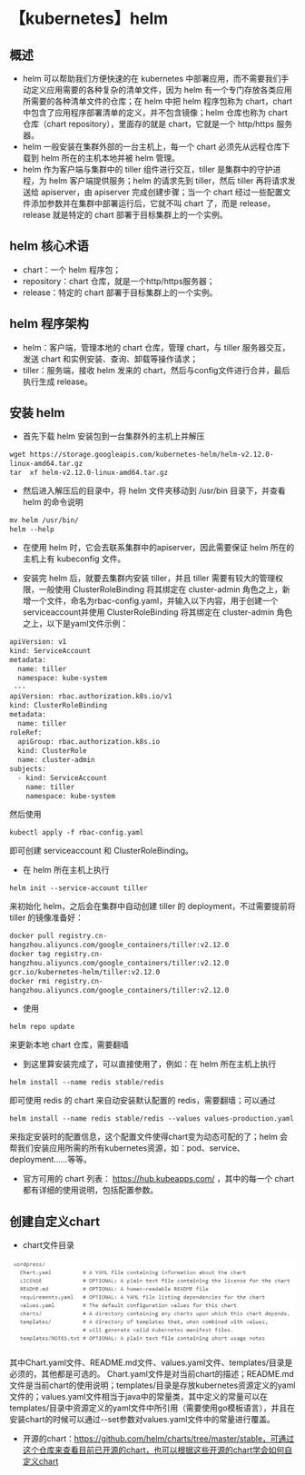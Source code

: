 # 【kubernetes】helm
## 概述
* helm 可以帮助我们方便快速的在 kubernetes 中部署应用，而不需要我们手动定义应用需要的各种复杂的清单文件，因为 helm 有一个专门存放各类应用所需要的各种清单文件的仓库；在 helm 中把 helm 程序包称为 chart，chart 中包含了应用程序部署清单的定义，并不包含镜像；helm 仓库也称为 chart 仓库（chart repository），里面存的就是 chart，它就是一个 http/https 服务器。
* helm 一般安装在集群外部的一台主机上，每一个 chart 必须先从远程仓库下载到 helm 所在的主机本地并被 helm 管理。
* helm 作为客户端与集群中的 tiller 组件进行交互，tiller 是集群中的守护进程，为 helm 客户端提供服务；helm 的请求先到 tiller，然后 tiller 再将请求发送给 apiserver，由 apiserver 完成创建步骤；当一个 chart 经过一些配置文件添加参数并在集群中部署运行后，它就不叫 chart 了，而是 release，release 就是特定的 chart 部署于目标集群上的一个实例。

## helm 核心术语
* chart：一个 helm 程序包；
* repository：chart 仓库，就是一个http/https服务器；
* release：特定的 chart 部署于目标集群上的一个实例。

## helm 程序架构
* helm：客户端，管理本地的 chart 仓库，管理 chart，与 tiller 服务器交互，发送 chart 和实例安装、查询、卸载等操作请求；
* tiller：服务端，接收 helm 发来的 chart，然后与config文件进行合并，最后执行生成 release。

## 安装 helm
* 首先下载 helm 安装包到一台集群外的主机上并解压
```
wget https://storage.googleapis.com/kubernetes-helm/helm-v2.12.0-linux-amd64.tar.gz
tar  xf helm-v2.12.0-linux-amd64.tar.gz
```

* 然后进入解压后的目录中，将 helm 文件夹移动到 /usr/bin 目录下，并查看 helm 的命令说明
```
mv helm /usr/bin/
helm --help
```

* 在使用 helm 时，它会去联系集群中的apiserver，因此需要保证 helm 所在的主机上有 kubeconfig 文件。

* 安装完 helm 后，就要去集群内安装 tiller，并且 tiller 需要有较大的管理权限，一般使用 ClusterRoleBinding 将其绑定在 cluster-admin 角色之上，新增一个文件，命名为rbac-config.yaml，并输入以下内容，用于创建一个serviceaccount并使用 ClusterRoleBinding 将其绑定在 cluster-admin 角色之上，以下是yaml文件示例：
```
apiVersion: v1
kind: ServiceAccount
metadata:
  name: tiller
  namespace: kube-system
 ---
apiVersion: rbac.authorization.k8s.io/v1
kind: ClusterRoleBinding
metadata:
  name: tiller
roleRef:
  apiGroup: rbac.authorization.k8s.io
  kind: ClusterRole
  name: cluster-admin
subjects:
  - kind: ServiceAccount
    name: tiller
    namespace: kube-system
```
然后使用
```
kubectl apply -f rbac-config.yaml
```
即可创建 serviceaccount 和 ClusterRoleBinding。

* 在 helm 所在主机上执行
```
helm init --service-account tiller
```
来初始化 helm，之后会在集群中自动创建 tiller 的 deployment，不过需要提前将 tiller 的镜像准备好：
```
docker pull registry.cn-hangzhou.aliyuncs.com/google_containers/tiller:v2.12.0
docker tag registry.cn-hangzhou.aliyuncs.com/google_containers/tiller:v2.12.0 gcr.io/kubernetes-helm/tiller:v2.12.0
docker rmi registry.cn-hangzhou.aliyuncs.com/google_containers/tiller:v2.12.0
```

* 使用
```
helm repo update
```
来更新本地 chart 仓库，需要翻墙

* 到这里算安装完成了，可以直接使用了，例如：在 helm 所在主机上执行
```
helm install --name redis stable/redis
```
即可使用 redis 的 chart 来自动安装默认配置的 redis，需要翻墙；可以通过
```
helm install --name redis stable/redis --values values-production.yaml
```
来指定安装时的配置信息，这个配置文件使得chart变为动态可配的了；helm 会帮我们安装应用所需的所有kubernetes资源，如：pod、service、deployment……等等。

* 官方可用的 chart 列表： https://hub.kubeapps.com/ ，其中的每一个 chart 都有详细的使用说明，包括配置参数。

## 创建自定义chart
* chart文件目录

![chart文件目录](./images/kubernetes-chart.jpg)

其中Chart.yaml文件、README.md文件、values.yaml文件、templates/目录是必须的，其他都是可选的。
Chart.yaml文件是对当前chart的描述；README.md文件是当前chart的使用说明；templates/目录是存放kubernetes资源定义的yaml文件的；values.yaml文件相当于java中的常量类，其中定义的常量可以在templates/目录中资源定义的yaml文件中所引用（需要使用go模板语言），并且在安装chart的时候可以通过--set参数对values.yaml文件中的常量进行覆盖。

* 开源的chart：https://github.com/helm/charts/tree/master/stable，可通过这个仓库来查看目前已开源的chart，也可以根据这些开源的chart学会如何自定义chart